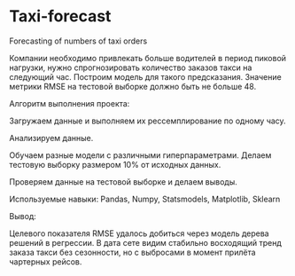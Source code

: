 # Taxi-forecast
Forecasting of numbers of taxi orders

Компании необходимо привлекать больше водителей в период пиковой нагрузки, нужно спрогнозировать количество заказов такси на следующий час. Построим модель для такого предсказания.
Значение метрики RMSE на тестовой выборке должно быть не больше 48.

Алгоритм выполнения проекта:

Загружаем данные и выполняем их рессемплирование по одному часу.

Анализируем данные.

Обучаем разные модели с различными гиперпараметрами. Делаем тестовую выборку размером 10% от исходных данных.

Проверяем данные на тестовой выборке и делаем выводы.

Используемые навыки: Рandas, Numpy, Statsmodels, Matplotlib, Sklearn

Вывод:

Целевого показателя RMSE удалось добиться через модель дерева решений в регрессии.
В дата сете видим стабильно восходящий тренд заказа такси без сезонности, но с выбросами в момент прилёта чартерных рейсов.

